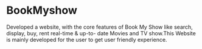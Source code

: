 # BookMyshow
Developed a website, with the core features of Book My Show like search, display, buy, rent real-time &amp; up-to- date Movies and TV show.This Website is mainly developed for the user to get user friendly experience.
